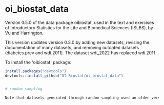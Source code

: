 # oi_biostat_data
Version 0.5.0 of the data package oibiostat, used in the text and exercises of Introductory
Statistics for the Life and Biomedical Sciences (ISLBS), by Vu and Harrington.  

This version updates version 0.3.0 by
adding new datasets, revising the documentation of many datasets,
and removing outdated datasets (diabetes.prev and wdi.2011). The dataset
wdi_2022 has replaced wdi.2011.

To install the 'oibiostat' package:

```r
install.packages("devtools")
devtools::install_github("OI-Biostat/oi_biostat_data")


# random sampling

Note that datasets generated through random sampling used an older version of R's random number generator. With the release of R 3.6.0, the sample() function generates different random samples than it did previously. Details are available in this blog post: https://blog.revolutionanalytics.com/2019/05/whats-new-in-r-360.html
